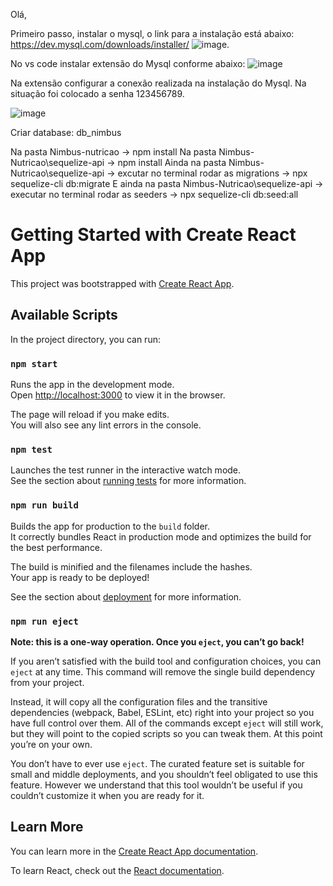 Olá,

Primeiro passo, instalar o mysql, o link para a instalação está abaixo:
https://dev.mysql.com/downloads/installer/
![image](https://github.com/user-attachments/assets/1efcc864-e47e-45ec-aae4-e1fac2745da5).

No vs code instalar extensão do Mysql conforme abaixo:
![image](https://github.com/user-attachments/assets/ec398aaa-6785-45da-8ec4-2f14c5e4cfcf)

Na extensão configurar a conexão realizada na instalação do Mysql. Na situação foi colocado a senha 123456789.

![image](https://github.com/user-attachments/assets/512e35a2-7644-458e-ae83-7f6ea6020748)

Criar database: db_nimbus

Na pasta Nimbus-nutricao -> npm install
Na pasta Nimbus-Nutricao\sequelize-api -> npm install
Ainda na pasta Nimbus-Nutricao\sequelize-api -> excutar no terminal rodar as migrations -> npx sequelize-cli db:migrate
E ainda na pasta Nimbus-Nutricao\sequelize-api -> executar no terminal rodar as seeders -> npx sequelize-cli db:seed:all



# Getting Started with Create React App

This project was bootstrapped with [Create React App](https://github.com/facebook/create-react-app).

## Available Scripts

In the project directory, you can run:

### `npm start`

Runs the app in the development mode.\
Open [http://localhost:3000](http://localhost:3000) to view it in the browser.

The page will reload if you make edits.\
You will also see any lint errors in the console.

### `npm test`

Launches the test runner in the interactive watch mode.\
See the section about [running tests](https://facebook.github.io/create-react-app/docs/running-tests) for more information.

### `npm run build`

Builds the app for production to the `build` folder.\
It correctly bundles React in production mode and optimizes the build for the best performance.

The build is minified and the filenames include the hashes.\
Your app is ready to be deployed!

See the section about [deployment](https://facebook.github.io/create-react-app/docs/deployment) for more information.

### `npm run eject`

**Note: this is a one-way operation. Once you `eject`, you can’t go back!**

If you aren’t satisfied with the build tool and configuration choices, you can `eject` at any time. This command will remove the single build dependency from your project.

Instead, it will copy all the configuration files and the transitive dependencies (webpack, Babel, ESLint, etc) right into your project so you have full control over them. All of the commands except `eject` will still work, but they will point to the copied scripts so you can tweak them. At this point you’re on your own.

You don’t have to ever use `eject`. The curated feature set is suitable for small and middle deployments, and you shouldn’t feel obligated to use this feature. However we understand that this tool wouldn’t be useful if you couldn’t customize it when you are ready for it.

## Learn More

You can learn more in the [Create React App documentation](https://facebook.github.io/create-react-app/docs/getting-started).

To learn React, check out the [React documentation](https://reactjs.org/).
